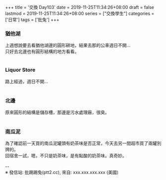 +++
title = '交換 Day103'
date = 2019-11-25T11:34:26+08:00
draft = false
lastmod = 2019-11-25T11:34:26+08:00
series = ["交換學生"]
categories = ['日常']
tags = ['批兔']
+++
### 猶他湖 
上週想說要去看猶他湖邊的圓形耕地，結果去那的公車週日不開...<br>
只好去北邊也有圓形結構的地方看看。<br>
<br>
### Liquor Store 
路上經過，週日不開...<br>
<br>
### 北邊 
原來圓形的結構是儲存槽，那邊是污水處理廠，很臭。<br>
<br>
### 南瓜泥 
為了確認前一天買的南瓜泥罐頭有奶茶味是否正常，今天去另一間超市買了兩罐別牌的。<br>
回宿舍一試，嗯，不只是奶茶味，是有點酸的奶茶味。真奇妙。<br>
<br>
--<br>
※ 發信站: 批踢踢兔(ptt2.cc), 來自: xxx.xxx.xxx.xxx (美國)<br>

